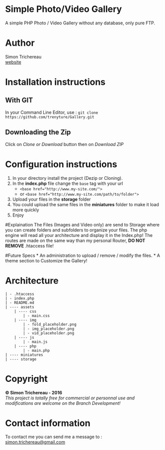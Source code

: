 # Simple Photo/Video Gallery
A simple PHP Photo / Video Gallery without any database, only pure FTP.

# Author
Simon Trichereau <br/>
[website](http//simon-tr.com)

# Installation instructions
## With GIT
In your Command Line Editor, use : ``` git clone https://github.com/trenyture/Gallery.git ```
## Downloading the Zip
Click on _Clone or Download_ button then on _Download ZIP_

# Configuration instructions
1. In your directory install the project (Dezip or Cloning).
2. In the **index.php** file change the ``` base ``` tag with your url
	* ``` <base href="http://www.my-site.com/"> ```
	* or ``` <base href="http://www.my-site.com/path/to/folder"> ```
3. Upload your files in the **storage** folder
4. You could upload the same files in the **miniatures** folder to make it load more quickly
3. Enjoy

#Explaination
The Files (Images and Video only) are send to Storage where you can create folders and subfolders to organize your files.
The php engine will read all your architecture and display it in the Index.php! 
The routes are made on the same way than my personal Router, **DO NOT REMOVE** .htaccess file!

#Future Specs
	* An administration to upload / remove / modify the files.
	* A theme section to Customize the Gallery!

# Architecture
	| - .htaccess
	| - index.php
	| - README.md	
	| ---- assets
		| ---- css
			| - main.css
		| ---- img
			| - fold_placeholder.png
			| - img_placeholder.png
			| - vid_placeholder.png
		| ---- js
			| - main.js
		| ---- php
			| - main.php
	| ---- miniatures
	| ---- storage

# Copyright
**© Simon Trichereau - 2016** <br/>
_This project is totally free for commercial or personnal use and modifications are welcome on the Branch Development!_

# Contact information
To contact me you can send me a message to : [simon.trichereau@gmail.com](mailto:simon.trichereau@gmail.com)
